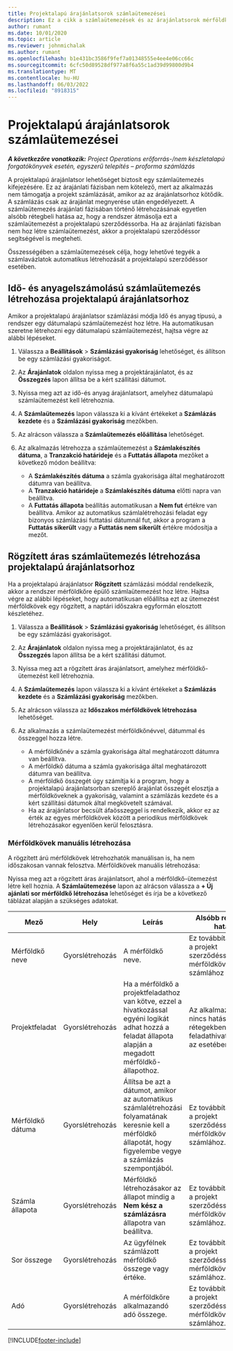 ```yaml
---
title: Projektalapú árajánlatsorok számlaütemezései
description: Ez a cikk a számlaütemezések és az árajánlatsorok mérföldköveinek létrehozásával kapcsolatban tartalmaz tájékoztatást.
author: rumant
ms.date: 10/01/2020
ms.topic: article
ms.reviewer: johnmichalak
ms.author: rumant
ms.openlocfilehash: b1e431bc3586f9fef7a01348555e4ee4e06cc66c
ms.sourcegitcommit: 6cfc50d89528df977a8f6a55c1ad39d99800d9b4
ms.translationtype: MT
ms.contentlocale: hu-HU
ms.lasthandoff: 06/03/2022
ms.locfileid: "8918315"
---
```

# <a name="invoice-schedules-on-project-based-quote-lines"></a>Projektalapú árajánlatsorok számlaütemezései

_**A következőre vonatkozik:** Project Operations erőforrás-/nem készletalapú forgatókönyvek esetén, egyszerű telepítés – proforma számlázás_

A projektalapú árajánlatsor lehetőséget biztosít egy számlaütemezés kifejezésére. Ez az árajánlati fázisban nem kötelező, mert az alkalmazás nem támogatja a projekt számlázását, amikor az az árajánlatsorhoz kötődik. A számlázás csak az árajánlat megnyerése után engedélyezett. A számlaütemezés árajánlati fázisában történő létrehozásának egyetlen alsóbb rétegbeli hatása az, hogy a rendszer átmásolja ezt a számlaütemezést a projektalapú szerződéssorba. Ha az árajánlati fázisban nem hoz létre számlaütemezést, akkor a projektalapú szerződéssor segítségével is megteheti.

Összességében a számlaütemezések célja, hogy lehetővé tegyék a számlavázlatok automatikus létrehozását a projektalapú szerződéssor esetében. 

## <a name="create-a-time-and-material-invoice-schedule-for-a-project-based-quote-line"></a>Idő- és anyagelszámolású számlaütemezés létrehozása projektalapú árajánlatsorhoz

Amikor a projektalapú árajánlatsor számlázási módja Idő és anyag típusú, a rendszer egy dátumalapú számlaütemezést hoz létre. Ha automatikusan szeretne létrehozni egy dátumalapú számlaütemezést, hajtsa végre az alábbi lépéseket.

1. Válassza a **Beállítások** > **Számlázási gyakoriság** lehetőséget, és állítson be egy számlázási gyakoriságot.
2. Az **Árajánlatok** oldalon nyissa meg a projektárajánlatot, és az **Összegzés** lapon állítsa be a kért szállítási dátumot.
3. Nyissa meg azt az idő-és anyag árajánlatsort, amelyhez dátumalapú számlaütemezést kell létrehoznia. 
4. A **Számlaütemezés** lapon válassza ki a kívánt értékeket a **Számlázás kezdete** és a **Számlázási gyakoriság** mezőkben. 
5. Az alrácson válassza a **Számlaütemezés előállítása** lehetőséget.
6. Az alkalmazás létrehozza a számlaütemezést a **Számlakészítés dátuma**, a **Tranzakció határideje** és a **Futtatás állapota** mezőket a következő módon beállítva:

    - A **Számlakészítés dátuma** a számla gyakorisága által meghatározott dátumra van beállítva.
    - A **Tranzakció határideje** a **Számlakészítés dátuma** előtti napra van beállítva.
    - A **Futtatás állapota** beállítás automatikusan a **Nem fut** értékre van beállítva. Amikor az automatikus számlalétrehozási feladat egy bizonyos számlázási futtatási dátumnál fut, akkor a program a **Futtatás sikerült** vagy a **Futtatás nem sikerült** értékre módosítja a mezőt.

## <a name="create-a-fixed-price-invoice-schedule-for-a-project-based-quote-line"></a>Rögzített áras számlaütemezés létrehozása projektalapú árajánlatsorhoz

Ha a projektalapú árajánlatsor **Rögzített** számlázási móddal rendelkezik, akkor a rendszer mérföldkőre épülő számlaütemezést hoz létre. Hajtsa végre az alábbi lépéseket, hogy automatikusan előállítsa ezt az ütemezést mérföldkövek egy rögzített, a naptári időszakra egyformán elosztott készletéhez.

1. Válassza a **Beállítások** > **Számlázási gyakoriság** lehetőséget, és állítson be egy számlázási gyakoriságot.
2. Az **Árajánlatok** oldalon nyissa meg a projektárajánlatot, és az **Összegzés** lapon állítsa be a kért szállítási dátumot.
3. Nyissa meg azt a rögzített áras árajánlatsort, amelyhez mérföldkő-ütemezést kell létrehoznia. 
4. A **Számlaütemezés** lapon válassza ki a kívánt értékeket a **Számlázás kezdete** és a **Számlázási gyakoriság** mezőkben. 
5. Az alrácson válassza az **Időszakos mérföldkövek létrehozása** lehetőséget.
6. Az alkalmazás a számlaütemezést mérföldkőnévvel, dátummal és összeggel hozza létre.

    - A mérföldkőnév a számla gyakorisága által meghatározott dátumra van beállítva.
    - A mérföldkő dátuma a számla gyakorisága által meghatározott dátumra van beállítva.
    - A mérföldkő összegét úgy számítja ki a program, hogy a projektalapú árajánlatsorban szereplő árajánlat összegét elosztja a mérföldköveknek a gyakoriság, valamint a számlázás kezdete és a kért szállítási dátumok által megkövetelt számával.
    - Ha az árajánlatsor becsült áfaösszeggel is rendelkezik, akkor ez az érték az egyes mérföldkövek között a periodikus mérföldkövek létrehozásakor egyenlően kerül felosztásra.

### <a name="manually-create-milestones"></a>Mérföldkövek manuális létrehozása

A rögzített árú mérföldkövek létrehozhatók manuálisan is, ha nem időszakosan vannak felosztva. Mérföldkövek manuális létrehozása:

Nyissa meg azt a rögzített áras árajánlatsort, ahol a mérföldkő-ütemezést létre kell hoznia. A **Számlaütemezése** lapon az alrácson válassza a **+ Új ajánlati sor mérföldkő létrehozása** lehetőséget és írja be a következő táblázat alapján a szükséges adatokat.

| **Mező** | **Hely** | **Leírás** | **Alsóbb rétegbeli hatás** |
| --- | --- | --- | --- |
| Mérföldkő neve | Gyorslétrehozás | A mérföldkő neve. | Ez továbbításra kerül a projekt szerződéssor-mérföldkövéhez és a számlához |
| Projektfeladat | Gyorslétrehozás | Ha a mérföldkő a projektfeladathoz van kötve, ezzel a hivatkozással egyéni logikát adhat hozzá a feladat állapota alapján a megadott mérföldkő-állapothoz. | Az alkalmazásnak nincs hatása alsóbb rétegekben ennek a feladathivatkozásnak az esetében. |
| Mérföldkő dátuma | Gyorslétrehozás | Állítsa be azt a dátumot, amikor az automatikus számlalétrehozási folyamatának keresnie kell a mérföldkő állapotát, hogy figyelembe vegye a számlázás szempontjából. | Ez továbbításra kerül a projekt szerződéssor-mérföldkövéhez és a számlához. |
| Számla állapota | Gyorslétrehozás | Mérföldkő létrehozásakor az állapot mindig a **Nem kész a számlázásra** állapotra van beállítva. | Ez továbbításra kerül a projekt szerződéssor-mérföldkövéhez és a számlához. |
| Sor összege | Gyorslétrehozás | Az ügyfélnek számlázott mérföldkő összege vagy értéke. | Ez továbbításra kerül a projekt szerződéssor-mérföldkövéhez és a számlához. |
| Adó | Gyorslétrehozás | A mérföldkőre alkalmazandó adó összege. | Ez továbbításra kerül a projekt szerződéssor-mérföldkövéhez és a számlához. |


[!INCLUDE[footer-include](../includes/footer-banner.md)]